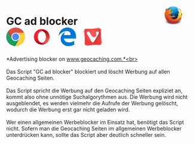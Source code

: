 # GC ad blocker<span> &nbsp; &nbsp; &nbsp; &nbsp; &nbsp; &nbsp; &nbsp; &nbsp; &nbsp; &nbsp; &nbsp; &nbsp; &nbsp; &nbsp; &nbsp; &nbsp; &nbsp; </span> <img src="/images/mozilla_firefox_logo_small.png" title="Mozilla Firefox" alt="Mozilla Firefox"> <span> &nbsp; </span> <img src="/images/google_chrome_logo_small.png" title="Google Chrom" alt="Google Chrom"> <span> &nbsp; </span> <img src="/images/opera_logo_small.png" title="Opera" alt="Opera"> <span> &nbsp; </span> <img src="/images/microsoft_edge_logo_small.png" title="Microsoft Edge" alt="Microsoft Edge"> <span> &nbsp; </span> <img src="/images/vivaldi_logo_small.png" title="Vivaldi" alt="Vivaldi"> 
*Advertising blocker on www.geocaching.com.*<br>
<br>
<br>
Das Script "GC ad blocker" blockiert und löscht Werbung auf allen Geocaching Seiten.<br>
<br>
Das Script spricht die Werbung auf den Geocaching Seiten expliziet an, kommt also ohne unnötige Suchalgorythmen aus. Die Werbung wird nicht ausgeblendet, es werden vielmehr die Aufrufe der Werbung gelöscht, wodurch die Werbung erst gar nicht geladen wird.<br>
<br>
Wer einen allgemeinen Werbeblocker im Einsatz hat, benötigt das Script nicht. Sofern man die Geocaching Seiten im allgemeinen Werbeblocker unterdrücken kann, sollte das Script aber deutlich schneller sein.<br>


